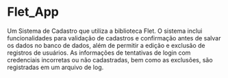 # Flet_App

Um Sistema de Cadastro que utiliza a biblioteca Flet. O sistema inclui funcionalidades para validação de cadastros e confirmação antes de salvar os dados no banco de dados, além de permitir a edição e exclusão de registros de usuários. As informações de tentativas de login com credenciais incorretas ou não cadastradas, bem como as exclusões, são registradas em um arquivo de log.
